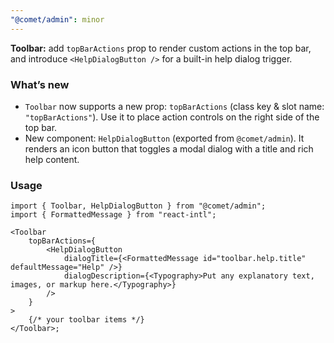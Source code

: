 ```yaml
---
"@comet/admin": minor
---
```


**Toolbar:** add `topBarActions` prop to render custom actions in the top bar, and introduce `<HelpDialogButton />` for a built-in help dialog trigger.

### What’s new

- `Toolbar` now supports a new prop: `topBarActions` (class key & slot name: `"topBarActions"`). Use it to place action controls on the right side of the top bar.
- New component: `HelpDialogButton` (exported from `@comet/admin`). It renders an icon button that toggles a modal dialog with a title and rich help content.

### Usage

```tsx
import { Toolbar, HelpDialogButton } from "@comet/admin";
import { FormattedMessage } from "react-intl";

<Toolbar
    topBarActions={
        <HelpDialogButton
            dialogTitle={<FormattedMessage id="toolbar.help.title" defaultMessage="Help" />}
            dialogDescription={<Typography>Put any explanatory text, images, or markup here.</Typography>}
        />
    }
>
    {/* your toolbar items */}
</Toolbar>;
```
